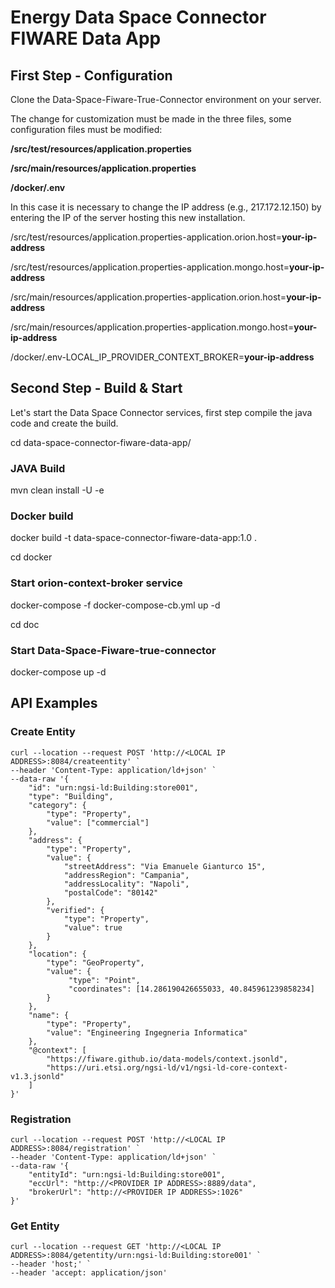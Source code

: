 # Energy Data Space Connector FIWARE Data App

## First Step - Configuration
Clone the Data-Space-Fiware-True-Connector environment on your server.

The change for customization must be made in the three files, some configuration files must be modified:

**/src/test/resources/application.properties**

**/src/main/resources/application.properties**

**/docker/.env**


In this case it is necessary to change the IP address (e.g., 217.172.12.150) by entering the IP of the server hosting this new installation.


/src/test/resources/application.properties-application.orion.host=**your-ip-address**

/src/test/resources/application.properties-application.mongo.host=**your-ip-address**

/src/main/resources/application.properties-application.orion.host=**your-ip-address**

/src/main/resources/application.properties-application.mongo.host=**your-ip-address**

/docker/.env-LOCAL_IP_PROVIDER_CONTEXT_BROKER=**your-ip-address**



## Second Step - Build & Start
Let's start the Data Space Connector services, first step compile the java code and create the build.

cd data-space-connector-fiware-data-app/

### JAVA Build 

mvn clean install -U -e

### Docker build

docker build -t data-space-connector-fiware-data-app:1.0 .

cd docker

### Start orion-context-broker service

docker-compose -f docker-compose-cb.yml up -d

cd doc

### Start Data-Space-Fiware-true-connector

docker-compose up -d

## API Examples

### Create Entity
```
curl --location --request POST 'http://<LOCAL IP ADDRESS>:8084/createentity' `
--header 'Content-Type: application/ld+json' `
--data-raw '{
    "id": "urn:ngsi-ld:Building:store001",
    "type": "Building",
    "category": {
        "type": "Property",
        "value": ["commercial"]
    },
    "address": {
        "type": "Property",
        "value": {
            "streetAddress": "Via Emanuele Gianturco 15",
            "addressRegion": "Campania",
            "addressLocality": "Napoli",
            "postalCode": "80142"
        },
        "verified": {
            "type": "Property",
            "value": true
        }
    },
    "location": {
        "type": "GeoProperty",
        "value": {
             "type": "Point",
             "coordinates": [14.286190426655033, 40.845961239858234]
        }
    },
    "name": {
        "type": "Property",
        "value": "Engineering Ingegneria Informatica"
    },
    "@context": [
        "https://fiware.github.io/data-models/context.jsonld",
        "https://uri.etsi.org/ngsi-ld/v1/ngsi-ld-core-context-v1.3.jsonld"
    ]
}'
```

### Registration

```
curl --location --request POST 'http://<LOCAL IP ADDRESS>:8084/registration' `
--header 'Content-Type: application/ld+json' `
--data-raw '{
    "entityId": "urn:ngsi-ld:Building:store001",
    "eccUrl": "http://<PROVIDER IP ADDRESS>:8889/data",
    "brokerUrl": "http://<PROVIDER IP ADDRESS>:1026"
}'
```

### Get Entity

```
curl --location --request GET 'http://<LOCAL IP ADDRESS>:8084/getentity/urn:ngsi-ld:Building:store001' `
--header 'host;' `
--header 'accept: application/json'
```

